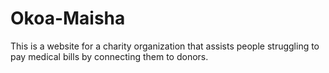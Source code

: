 # Okoa-Maisha
This is a website for a charity organization that assists people struggling to pay medical bills by connecting them to donors.
